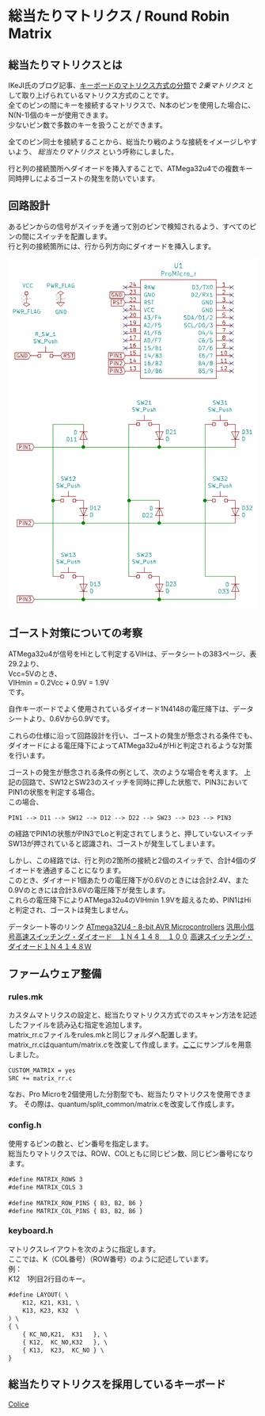 # 総当たりマトリクス / Round Robin Matrix


## 総当たりマトリクスとは

IKeJI氏のブログ記事、[キーボードのマトリクス方式の分類](https://blog.ikejima.org/make/keyboard/2019/12/14/keyboard-circuit.html)で *2乗マトリクス* として取り上げられているマトリクス方式のことです。  
全てのピンの間にキーを接続するマトリクスで、N本のピンを使用した場合に、N(N-1)個のキーが使用できます。  
少ないピン数で多数のキーを扱うことができます。

全てのピン同士を接続することから、総当たり戦のような接続をイメージしやすいよう、 *総当たりマトリクス* という呼称にしました。

行と列の接続箇所へダイオードを挿入することで、ATMega32u4での複数キー同時押しによるゴーストの発生を防いでいます。



## 回路設計

あるピンからの信号がスイッチを通って別のピンで検知されるよう、すべてのピンの間にスイッチを配置します。  
行と列の接続箇所には、行から列方向にダイオードを挿入します。

![回路図](./assets/RoundRobinCircuitDiagram.png)

## ゴースト対策についての考察

ATMega32u4が信号をHiとして判定するVIHは、データシートの383ページ、表29.2より、  
Vcc=5Vのとき、  
VIHmin = 0.2Vcc + 0.9V = 1.9V  
です。

自作キーボードでよく使用されているダイオード1N4148の電圧降下は、データシートより、0.6Vから0.9Vです。

これらの仕様に沿って回路設計を行い、ゴーストの発生が懸念される条件でも、ダイオードによる電圧降下によってATMega32u4がHiと判定されるような対策を行います。

ゴーストの発生が懸念される条件の例として、次のような場合を考えます。
上記の回路で、SW12とSW23のスイッチを同時に押した状態で、PIN3においてPIN1の状態を判定する場合。  
この場合、

    PIN1 --> D11 --> SW12 --> D12 --> D22 --> SW23 --> D23 --> PIN3

の経路でPIN1の状態がPIN3でLoと判定されてしまうと、押していないスイッチSW13が押されていると認識され、ゴーストが発生してしまいます。

しかし、この経路では、行と列の2箇所の接続と2個のスイッチで、合計4個のダイオードを通過することになります。  
このとき、ダイオード1個あたりの電圧降下が0.6Vのときには合計2.4V、また0.9Vのときには合計3.6Vの電圧降下が発生します。  
これらの電圧降下によりATMega32u4のVIHmin 1.9Vを超えるため、PIN1はHiと判定され、ゴーストは発生しません。

データシート等のリンク
[ATmega32U4 - 8-bit AVR Microcontrollers](https://www.microchip.com/wwwproducts/en/ATmega32u4)
[汎用小信号高速スイッチング・ダイオード　１Ｎ４１４８　１００](http://akizukidenshi.com/catalog/g/gI-00941/)
[高速スイッチング・ダイオード１Ｎ４１４８Ｗ](http://akizukidenshi.com/catalog/g/gI-07084/)

## ファームウェア整備

### rules.mk
カスタムマトリクスの設定と、総当たりマトリクス方式でのスキャン方法を記述したファイルを読み込む指定を追加します。  
matrix_rr.cファイルをrules.mkと同じフォルダへ配置します。  
matrix_rr.cはquantum/matrix.cを改変して作成します。[ここ](./assets/matrix_rr.c)にサンプルを用意しました。

    CUSTOM_MATRIX = yes
    SRC += matrix_rr.c

なお、Pro Microを2個使用した分割型でも、総当たりマトリクスを使用できます。
その際は、quantum/split_common/matrix.cを改変して作成します。

### config.h
使用するピンの数と、ピン番号を指定します。  
総当たりマトリクスでは、ROW、COLともに同じピン数、同じピン番号になります。

    #define MATRIX_ROWS 3
    #define MATRIX_COLS 3

    #define MATRIX_ROW_PINS { B3, B2, B6 }
    #define MATRIX_COL_PINS { B3, B2, B6 }

### keyboard.h
マトリクスレイアウトを次のように指定します。  
ここでは、K（COL番号）（ROW番号）のように記述しています。  
例：  
K12　1列目2行目のキー。

    #define LAYOUT( \
        K12, K21, K31, \
        K13, K23, K32  \
    ) \
    { \
        { KC_NO,K21,  K31   }, \
        { K12,  KC_NO,K32   }, \
        { K13,  K23,  KC_NO } \
    }

## 総当たりマトリクスを採用しているキーボード

[Colice](https://github.com/jpskenn/Colice)
